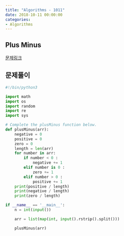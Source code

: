 ```yaml
---
title: "Algorithms - 1011"
date: 2018-10-11 00:00:00
categories:
- Algorithms
---
```


## Plus Minus
[문제링크](https://www.hackerrank.com/challenges/plus-minus/problem)

## 문제풀이

```python
#!/bin/python3

import math
import os
import random
import re
import sys

# Complete the plusMinus function below.
def plusMinus(arr):
    negative = 0
    positive = 0
    zero = 0
    length = len(arr)
    for number in arr:
        if number < 0 :
            negative += 1
        elif number is 0 :
            zero += 1
        elif number > 0 :
            positive += 1
    print(positive / length)
    print(negative / length)
    print(zero / length)

if __name__ == '__main__':
    n = int(input())

    arr = list(map(int, input().rstrip().split()))

    plusMinus(arr)

```

